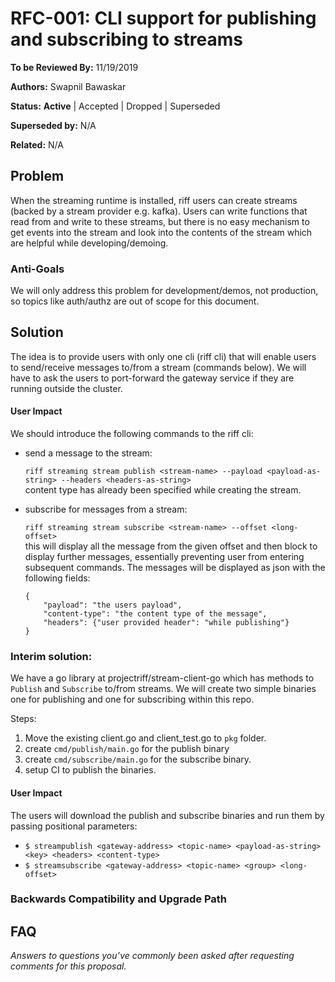 # RFC-001: CLI support for publishing and subscribing to streams

**To be Reviewed By:** 11/19/2019

**Authors:** Swapnil Bawaskar

**Status:** **Active** | Accepted | Dropped | Superseded

**Superseded by:** N/A

**Related:** N/A


## Problem
When the streaming runtime is installed, riff users can create streams (backed by a stream provider e.g. kafka). Users can write functions that read from and write to these streams,
but there is no easy mechanism to get events into the stream and look into the contents of the stream which are helpful while developing/demoing.

### Anti-Goals
We will only address this problem for development/demos, not production, so topics like auth/authz are out of scope for this document.

## Solution
The idea is to provide users with only one cli (riff cli) that will enable users to send/receive messages to/from a stream (commands below). We will have to ask the users to port-forward the gateway service if they are running outside the cluster.

#### User Impact
We should introduce the following commands to the riff cli:
- send a message to the stream:

    `riff streaming stream publish <stream-name> --payload <payload-as-string> --headers <headers-as-string>`  
    content type has already been specified while creating the stream.

- subscribe for messages from a stream:

    `riff streaming stream subscribe <stream-name> --offset <long-offset>`  
    this will display all the message from the given offset and then block to display further messages, essentially preventing user from entering subsequent commands.
    The messages will be displayed as json with the following fields:
    ``` 
    {
        "payload": "the users payload",
        "content-type": "the content type of the message",
        "headers": {"user provided header": "while publishing"}
    }
    ```

### Interim solution:
We have a go library at projectriff/stream-client-go which has methods to `Publish` and `Subscribe` to/from streams. We will create two simple binaries one for publishing and one for subscribing within this repo.

Steps:
1. Move the existing client.go and client_test.go to `pkg` folder. 
1. create `cmd/publish/main.go` for the publish binary
1. create `cmd/subscribe/main.go` for the subscribe binary.
1. setup CI to publish the binaries.

#### User Impact
The users will download the publish and subscribe binaries and run them by passing positional parameters:  
- `$ streampublish <gateway-address> <topic-name> <payload-as-string> <key> <headers> <content-type>`
- `$ streamsubscribe <gateway-address> <topic-name> <group> <long-offset>`

### Backwards Compatibility and Upgrade Path

## FAQ
*Answers to questions you’ve commonly been asked after requesting comments for this proposal.*

